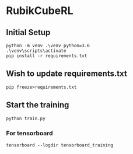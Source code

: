 # RubikCubeRL
## Initial Setup
```
python -m venv .\venv python=3.6  
.\venv\scripts\activate
pip install -r requirements.txt
```

## Wish to update requirements.txt
```
pip freeze>requirements.txt
```

## Start the training
```
python train.py
```

### For tensorboard
```
tensorboard --logdir tensorboard_training
```